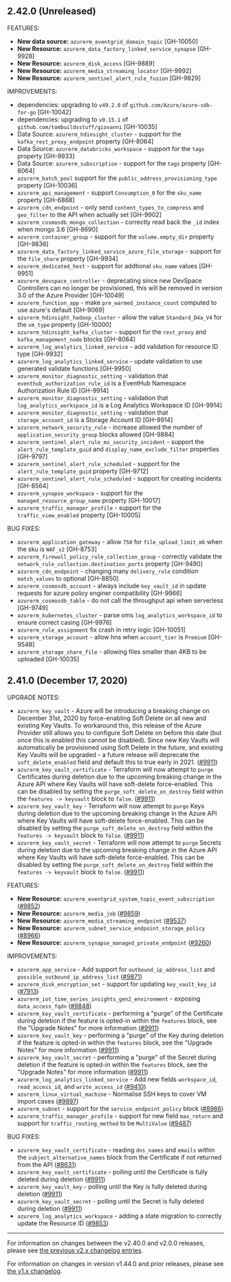 ## 2.42.0 (Unreleased)

FEATURES:

* **New data source:** `azurerm_eventgrid_domain_topic` [GH-10050]
* **New Resource:** `azurerm_data_factory_linked_service_synapse` [GH-9928]
* **New Resource:** `azurerm_disk_access` [GH-9889]
* **New Resource:** `azurerm_media_streaming_locator` [GH-9992]
* **New Resource:** `azurerm_sentinel_alert_rule_fusion` [GH-9829]

IMPROVEMENTS:

* dependencies: upgrading to `v49.2.0` of `github.com/Azure/azure-sdk-for-go` [GH-10042]
* dependencies: upgrading to `v0.15.1` of `github.com/tombuildsstuff/giovanni` [GH-10035]
* Data Source: `azurerm_hdinsight_cluster` - support for the `kafka_rest_proxy_endpoint` property [GH-8064]
* Data Source: `azurerm_databricks_workspace` - support for the `tags` property [GH-9933]
* Data Source: `azurerm_subscription` - support for the `tags` property [GH-8064]
* `azurerm_batch_pool` support for the `public_address_provisioning_type` property [GH-10036]
* `azurerm_api_management` - support `Consumption_0` for the `sku_name` property [GH-6868]
* `azurerm_cdn_endpoint` - only send `content_types_to_compress` and `geo_filter` to the API when actually set [GH-9902]
* `azurerm_cosmosdb_mongo_collection` - correctly read back the `_id` index when mongo 3.6 [GH-8690]
* `azurerm_container_group` - support for the `volume.empty_dir` property [GH-9836]
* `azurerm_data_factory_linked_service_azure_file_storage` - support for the `file_share` property [GH-9934]
* `azurerm_dedicated_host` - support for addtional `sku_name` values [GH-9951]
* `azurerm_devspace_controller` - deprecating since new DevSpace Controllers can no longer be provisioned, this will be removed in version 3.0 of the Azure Provider [GH-10049]
* `azurerm_function_app` - make `pre_warmed_instance_count` computed to use azure's default [GH-9069]
* `azurerm_hdinsight_hadoop_cluster` - allow the value `Standard_D4a_V4` for the `vm_type` property [GH-10000]
* `azurerm_hdinsight_kafka_cluster` - support for the `rest_proxy` and `kafka_management_node` blocks [GH-8064]
* `azurerm_log_analytics_linked_service` - add validation for resource ID type [GH-9932]
* `azurerm_log_analytics_linked_service` - update validation to use generated validate functions [GH-9950]
* `azurerm_monitor_diagnostic_setting` - validation that `eventhub_authorization_rule_id` is a EventHub Namespace Authorization Rule ID [GH-9914]
* `azurerm_monitor_diagnostic_setting` - validation that `log_analytics_workspace_id` is a Log Analytics Workspace ID [GH-9914]
* `azurerm_monitor_diagnostic_setting` - validation that `storage_account_id` is a Storage Account ID [GH-9914]
* `azurerm_network_security_rule` - increase allowed the number of `application_security_group` blocks allowed [GH-9884]
* `azurerm_sentinel_alert_rule_ms_security_incident` - support the `alert_rule_template_guid` and `display_name_exclude_filter` properties [GH-9797]
* `azurerm_sentinel_alert_rule_scheduled` - support for the `alert_rule_template_guid` property [GH-9712]
* `azurerm_sentinel_alert_rule_scheduled` - support for creating incidents [GH-8564]
* `azurerm_synapse_workspace` - support for the `managed_resource_group_name` property [GH-10017]
* `azurerm_traffic_manager_profile` - support for the `traffic_view_enabled` property [GH-10005]

BUG FIXES:

* `azurerm_application_gateway` - allow `750` for `file_upload_limit_mb` when the sku is `WAF_v2` [GH-8753]
* `azurerm_firewall_policy_rule_collection_group` - correctly validate the `network_rule_collection.destination_ports` property [GH-9490]
* `azurerm_cdn_endpoint` - changing many `delivery_rule` condition `match_values` to optional [GH-8850]
* `azurerm_cosmosdb_account` - always include `key_vault_id` in update requests for azure policy enginer compatibility [GH-9966]
* `azurerm_cosmosdb_table` - do not call the throughput api when serverless [GH-9749]
* `azurerm_kubernetes_cluster` - parse oms `log_analytics_workspace_id` to ensure correct casing [GH-9976]
* `azurerm_role_assignment` fix crash in retry logic [GH-10051]
* `azurerm_storage_account` - allow hns when `account_tier` is `Premium` [GH-9548]
* `azurerm_storage_share_file` - allowing files smaller than 4KB to be uploaded [GH-10035]

## 2.41.0 (December 17, 2020)

UPGRADE NOTES:

* `azurerm_key_vault` - Azure will be introducing a breaking change on December 31st, 2020 by force-enabling Soft Delete on all new and existing Key Vaults. To workaround this, this release of the Azure Provider still allows you to configure Soft Delete on before this date (but once this is enabled this cannot be disabled). Since new Key Vaults will automatically be provisioned using Soft Delete in the future, and existing Key Vaults will be upgraded - a future release will deprecate the `soft_delete_enabled` field and default this to true early in 2021. ([#9911](https://github.com/terraform-providers/terraform-provider-azurerm/issues/9911))
* `azurerm_key_vault_certificate` - Terraform will now attempt to `purge` Certificates during deletion due to the upcoming breaking change in the Azure API where Key Vaults will have soft-delete force-enabled. This can be disabled by setting the `purge_soft_delete_on_destroy` field within the `features -> keyvault` block to `false`. ([#9911](https://github.com/terraform-providers/terraform-provider-azurerm/issues/9911))
* `azurerm_key_vault_key` - Terraform will now attempt to `purge` Keys during deletion due to the upcoming breaking change in the Azure API where Key Vaults will have soft-delete force-enabled. This can be disabled by setting the `purge_soft_delete_on_destroy` field within the `features -> keyvault` block to `false`. ([#9911](https://github.com/terraform-providers/terraform-provider-azurerm/issues/9911))
* `azurerm_key_vault_secret` - Terraform will now attempt to `purge` Secrets during deletion due to the upcoming breaking change in the Azure API where Key Vaults will have soft-delete force-enabled. This can be disabled by setting the `purge_soft_delete_on_destroy` field within the `features -> keyvault` block to `false`. ([#9911](https://github.com/terraform-providers/terraform-provider-azurerm/issues/9911))

FEATURES:

* **New Resource:** `azurerm_eventgrid_system_topic_event_subscription` ([#9852](https://github.com/terraform-providers/terraform-provider-azurerm/issues/9852))
* **New Resource:** `azurerm_media_job` ([#9859](https://github.com/terraform-providers/terraform-provider-azurerm/issues/9859))
* **New Resource:** `azurerm_media_streaming_endpoint` ([#9537](https://github.com/terraform-providers/terraform-provider-azurerm/issues/9537))
* **New Resource:** `azurerm_subnet_service_endpoint_storage_policy` ([#8966](https://github.com/terraform-providers/terraform-provider-azurerm/issues/8966))
* **New Resource:** `azurerm_synapse_managed_private_endpoint` ([#9260](https://github.com/terraform-providers/terraform-provider-azurerm/issues/9260))

IMPROVEMENTS:

* `azurerm_app_service` - Add support for `outbound_ip_address_list` and `possible_outbound_ip_address_list` ([#9871](https://github.com/terraform-providers/terraform-provider-azurerm/issues/9871))
* `azurerm_disk_encryption_set` - support for updating `key_vault_key_id` ([#7913](https://github.com/terraform-providers/terraform-provider-azurerm/issues/7913))
* `azurerm_iot_time_series_insights_gen2_environment` - exposing `data_access_fqdn` ([#9848](https://github.com/terraform-providers/terraform-provider-azurerm/issues/9848))
* `azurerm_key_vault_certificate` - performing a "purge" of the Certificate during deletion if the feature is opted-in within the `features` block, see the "Upgrade Notes" for more information ([#9911](https://github.com/terraform-providers/terraform-provider-azurerm/issues/9911))
* `azurerm_key_vault_key` - performing a "purge" of the Key during deletion if the feature is opted-in within the `features` block, see the "Upgrade Notes" for more information ([#9911](https://github.com/terraform-providers/terraform-provider-azurerm/issues/9911))
* `azurerm_key_vault_secret` - performing a "purge" of the Secret during deletion if the feature is opted-in within the `features` block, see the "Upgrade Notes" for more information ([#9911](https://github.com/terraform-providers/terraform-provider-azurerm/issues/9911))
* `azurerm_log_analytics_linked_service` - Add new fields `workspace_id`, `read_access_id`, and `write_access_id` ([#9410](https://github.com/terraform-providers/terraform-provider-azurerm/issues/9410))
* `azurerm_linux_virtual_machine` - Normalise SSH keys to cover VM import cases ([#9897](https://github.com/terraform-providers/terraform-provider-azurerm/issues/9897))
* `azurerm_subnet` - support for the `service_endpoint_policy` block ([#8966](https://github.com/terraform-providers/terraform-provider-azurerm/issues/8966))
* `azurerm_traffic_manager_profile` - support for new field `max_return` and support for `traffic_routing_method` to be `MultiValue` ([#9487](https://github.com/terraform-providers/terraform-provider-azurerm/issues/9487))

BUG FIXES:

* `azurerm_key_vault_certificate` - reading `dns_names` and `emails` within the `subject_alternative_names` block from the Certificate if not returned from the API ([#8631](https://github.com/terraform-providers/terraform-provider-azurerm/issues/8631))
* `azurerm_key_vault_certificate` - polling until the Certificate is fully deleted during deletion ([#9911](https://github.com/terraform-providers/terraform-provider-azurerm/issues/9911))
* `azurerm_key_vault_key` - polling until the Key is fully deleted during deletion ([#9911](https://github.com/terraform-providers/terraform-provider-azurerm/issues/9911))
* `azurerm_key_vault_secret` -  polling until the Secret is fully deleted during deletion ([#9911](https://github.com/terraform-providers/terraform-provider-azurerm/issues/9911))
* `azurerm_log_analytics_workspace` - adding a state migration to correctly update the Resource ID ([#9853](https://github.com/terraform-providers/terraform-provider-azurerm/issues/9853))

---

For information on changes between the v2.40.0 and v2.0.0 releases, please see [the previous v2.x changelog entries](https://github.com/terraform-providers/terraform-provider-azurerm/blob/master/CHANGELOG-v2.md).

For information on changes in version v1.44.0 and prior releases, please see [the v1.x changelog](https://github.com/terraform-providers/terraform-provider-azurerm/blob/master/CHANGELOG-v1.md).
